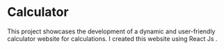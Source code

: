 # Calculator
This project showcases the development of a dynamic and user-friendly calculator website for calculations. I created this website using React Js .
